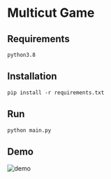 # Multicut Game

## Requirements
```python3.8```

## Installation
```pip install -r requirements.txt```

## Run
```python main.py```

## Demo
![demo](https://github.com/JannikIrmai/multicut-game/blob/master/demo.gif)
